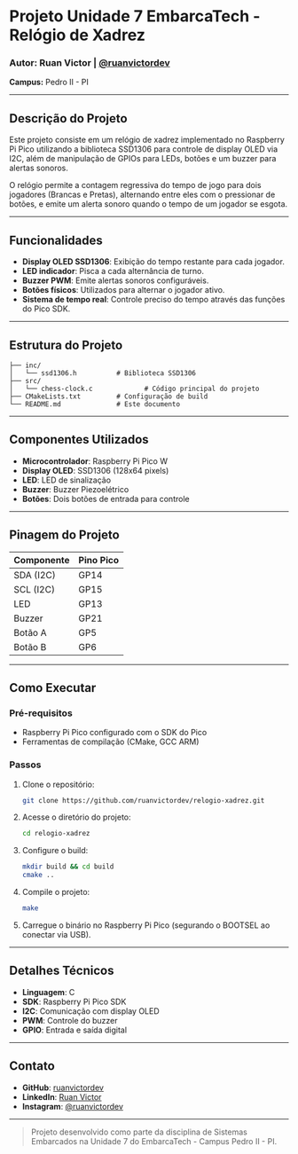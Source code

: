 # Projeto Unidade 7 EmbarcaTech - Relógio de Xadrez

### Autor: Ruan Victor | [@ruanvictordev](https://github.com/ruanvictordev)
**Campus:** Pedro II - PI

---

## Descrição do Projeto
Este projeto consiste em um relógio de xadrez implementado no Raspberry Pi Pico utilizando a biblioteca SSD1306 para controle de display OLED via I2C, além de manipulação de GPIOs para LEDs, botões e um buzzer para alertas sonoros.

O relógio permite a contagem regressiva do tempo de jogo para dois jogadores (Brancas e Pretas), alternando entre eles com o pressionar de botões, e emite um alerta sonoro quando o tempo de um jogador se esgota.

---

## Funcionalidades
- **Display OLED SSD1306**: Exibição do tempo restante para cada jogador.
- **LED indicador**: Pisca a cada alternância de turno.
- **Buzzer PWM**: Emite alertas sonoros configuráveis.
- **Botões físicos**: Utilizados para alternar o jogador ativo.
- **Sistema de tempo real**: Controle preciso do tempo através das funções do Pico SDK.

---

## Estrutura do Projeto
```
├── inc/
│   └── ssd1306.h          # Biblioteca SSD1306
├── src/
│   └── chess-clock.c             # Código principal do projeto
├── CMakeLists.txt         # Configuração de build
└── README.md              # Este documento
```

---

## Componentes Utilizados
- **Microcontrolador**: Raspberry Pi Pico W
- **Display OLED**: SSD1306 (128x64 pixels)
- **LED**: LED de sinalização
- **Buzzer**: Buzzer Piezoelétrico
- **Botões**: Dois botões de entrada para controle

---

## Pinagem do Projeto
| **Componente** | **Pino Pico** |
|----------------|---------------|
| SDA (I2C)      | GP14          |
| SCL (I2C)      | GP15          |
| LED            | GP13          |
| Buzzer         | GP21          |
| Botão A        | GP5           |
| Botão B        | GP6           |

---

## Como Executar

### Pré-requisitos
- Raspberry Pi Pico configurado com o SDK do Pico
- Ferramentas de compilação (CMake, GCC ARM)

### Passos
1. Clone o repositório:
   ```bash
   git clone https://github.com/ruanvictordev/relogio-xadrez.git
   ```
2. Acesse o diretório do projeto:
   ```bash
   cd relogio-xadrez
   ```
3. Configure o build:
   ```bash
   mkdir build && cd build
   cmake ..
   ```
4. Compile o projeto:
   ```bash
   make
   ```
5. Carregue o binário no Raspberry Pi Pico (segurando o BOOTSEL ao conectar via USB).

---

## Detalhes Técnicos
- **Linguagem**: C
- **SDK**: Raspberry Pi Pico SDK
- **I2C**: Comunicação com display OLED
- **PWM**: Controle do buzzer
- **GPIO**: Entrada e saída digital

---

## Contato
- **GitHub**: [ruanvictordev](https://github.com/ruanvictordev)
- **LinkedIn**: [Ruan Victor](https://linkedin.com/in/ruanvictordev)
- **Instagram**: [@ruanvictordev](https://instagram.com/ruanvictordev)

---

> Projeto desenvolvido como parte da disciplina de Sistemas Embarcados na Unidade 7 do EmbarcaTech - Campus Pedro II - PI.
